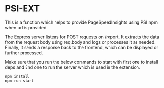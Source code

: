# PSI-EXT
This is a function which helps to provide PageSpeedInsights using PSI npm when url is provided 


The Express server listens for POST requests on /report. 
It extracts the data from the request body using req.body and logs or processes it as needed.
Finally, it sends a response back to the frontend, which can be displayed or further processed.

Make sure that you run the below commands to start with first one to install deps and 2nd one to run the server which is used in the extension.

```
npm install
npm run start
```
